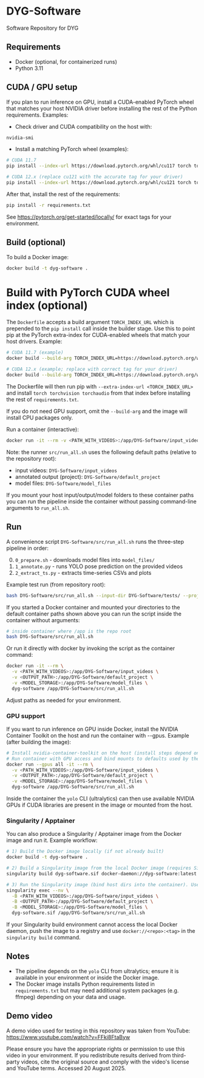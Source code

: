 # DYG-Software
Software Repository for DYG

## Requirements
- Docker (optional, for containerized runs)
- Python 3.11

## CUDA / GPU setup
If you plan to run inference on GPU, install a CUDA-enabled PyTorch wheel that matches your host NVIDIA driver before installing the rest of the Python requirements. Examples:

- Check driver and CUDA compatibility on the host with:

```bash
nvidia-smi
```

- Install a matching PyTorch wheel (examples):

```bash
# CUDA 11.7
pip install --index-url https://download.pytorch.org/whl/cu117 torch torchvision torchaudio --upgrade

# CUDA 12.x (replace cu121 with the accurate tag for your driver)
pip install --index-url https://download.pytorch.org/whl/cu121 torch torchvision torchaudio --upgrade
```

After that, install the rest of the requirements:

```bash
pip install -r requirements.txt
```

See https://pytorch.org/get-started/locally/ for exact tags for your environment.

## Build (optional)
To build a Docker image:

```bash
docker build -t dyg-software .
```

# Build with PyTorch CUDA wheel index (optional)
The `Dockerfile` accepts a build argument `TORCH_INDEX_URL` which is prepended to the `pip install` call inside the builder stage. Use this to point pip at the PyTorch extra-index for CUDA-enabled wheels that match your host drivers. Example:

```bash
# CUDA 11.7 (example)
docker build --build-arg TORCH_INDEX_URL=https://download.pytorch.org/whl/cu117 -t dyg-software .

# CUDA 12.x (example; replace with correct tag for your driver)
docker build --build-arg TORCH_INDEX_URL=https://download.pytorch.org/whl/cu121 -t dyg-software .
```

The Dockerfile will then run pip with `--extra-index-url <TORCH_INDEX_URL>` and install `torch torchvision torchaudio` from that index before installing the rest of `requirements.txt`.

If you do not need GPU support, omit the `--build-arg` and the image will install CPU packages only.

Run a container (interactive):

```bash
docker run -it --rm -v <PATH_WITH_VIDEOS>:/app/DYG-Software/input_videos -v <OUTPUT_PATH>:/app/DYG-Software/default_project -v <MODEL_STORAGE>:/app/DYG-Software/model_files dyg-software /bin/bash
```

Note: the runner `src/run_all.sh` uses the following default paths (relative to the repository root):
- input videos: `DYG-Software/input_videos`
- annotated output (project): `DYG-Software/default_project`
- model files: `DYG-Software/model_files`

If you mount your host input/output/model folders to these container paths you can run the pipeline inside the container without passing command-line arguments to `run_all.sh`.

## Run
A convenience script `DYG-Software/src/run_all.sh` runs the three-step pipeline in order:

0. `0_prepare.sh` - downloads model files into `model_files/`
1. `1_annotate.py` - runs YOLO pose prediction on the provided videos
2. `2_extract_ts.py` - extracts time-series CSVs and plots

Example test run (from repository root):

```bash
bash DYG-Software/src/run_all.sh --input-dir DYG-Software/tests/ --project test_project
```

If you started a Docker container and mounted your directories to the default container paths shown above you can run the script inside the container without arguments:

```bash
# inside container where /app is the repo root
bash DYG-Software/src/run_all.sh
```

Or run it directly with docker by invoking the script as the container command:

```bash
docker run -it --rm \
  -v <PATH_WITH_VIDEOS>:/app/DYG-Software/input_videos \
  -v <OUTPUT_PATH>:/app/DYG-Software/default_project \
  -v <MODEL_STORAGE>:/app/DYG-Software/model_files \
  dyg-software /app/DYG-Software/src/run_all.sh
```

Adjust paths as needed for your environment.

### GPU support
If you want to run inference on GPU inside Docker, install the NVIDIA Container Toolkit on the host and run the container with --gpus. Example (after building the image):

```bash
# Install nvidia-container-toolkit on the host (install steps depend on distro)
# Run container with GPU access and bind mounts to defaults used by the runner
docker run --gpus all -it --rm \
  -v <PATH_WITH_VIDEOS>:/app/DYG-Software/input_videos \
  -v <OUTPUT_PATH>:/app/DYG-Software/default_project \
  -v <MODEL_STORAGE>:/app/DYG-Software/model_files \
  dyg-software /app/DYG-Software/src/run_all.sh
```

Inside the container the `yolo` CLI (ultralytics) can then use available NVIDIA GPUs if CUDA libraries are present in the image or mounted from the host.

### Singularity / Apptainer
You can also produce a Singularity / Apptainer image from the Docker image and run it. Example workflow:

```bash
# 1) Build the Docker image locally (if not already built)
docker build -t dyg-software .

# 2) Build a Singularity image from the local Docker image (requires Singularity/Apptainer with docker-daemon support)
singularity build dyg-software.sif docker-daemon://dyg-software:latest

# 3) Run the Singularity image (bind host dirs into the container). Use --nv for NVIDIA GPU support.
singularity exec --nv \
  -B <PATH_WITH_VIDEOS>:/app/DYG-Software/input_videos \
  -B <OUTPUT_PATH>:/app/DYG-Software/default_project \
  -B <MODEL_STORAGE>:/app/DYG-Software/model_files \
  dyg-software.sif /app/DYG-Software/src/run_all.sh
```

If your Singularity build environment cannot access the local Docker daemon, push the image to a registry and use `docker://<repo>:<tag>` in the `singularity build` command.

## Notes
- The pipeline depends on the `yolo` CLI from ultralytics; ensure it is available in your environment or inside the Docker image.
- The Docker image installs Python requirements listed in `requirements.txt` but may need additional system packages (e.g. ffmpeg) depending on your data and usage.

## Demo video
A demo video used for testing in this repository was taken from YouTube: https://www.youtube.com/watch?v=FFki8FtaByw

Please ensure you have the appropriate rights or permission to use this video in your environment. If you redistribute results derived from third-party videos, cite the original source and comply with the video's license and YouTube terms. Accessed 20 August 2025.
